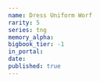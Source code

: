 ```yaml
---
name: Dress Uniform Worf
rarity: 5
series: tng
memory_alpha:
bigbook_tier: -1
in_portal:
date:
published: true
---
```



